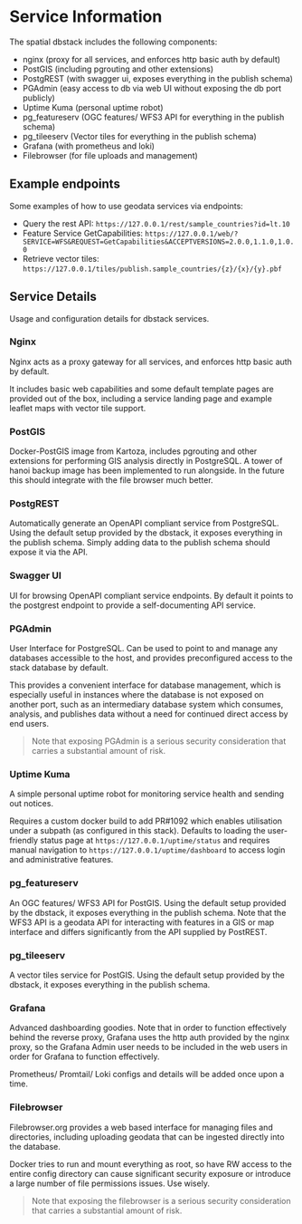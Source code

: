 # Service Information

The spatial dbstack includes the following components:

- nginx (proxy for all services, and enforces http basic auth by default)
- PostGIS (including pgrouting and other extensions)
- PostgREST (with swagger ui, exposes everything in the publish schema)
- PGAdmin (easy access to db via web UI without exposing the db port publicly)
- Uptime Kuma (personal uptime robot)
- pg_featureserv (OGC features/ WFS3 API for everything in the publish schema)
- pg_tileeserv (Vector tiles for everything in the publish schema)
- Grafana (with prometheus and loki)
- Filebrowser (for file uploads and management)

## Example endpoints

Some examples of how to use geodata services via endpoints:

- Query the rest API: `https://127.0.0.1/rest/sample_countries?id=lt.10`
- Feature Service GetCapabilities: `https://127.0.0.1/web/?SERVICE=WFS&REQUEST=GetCapabilities&ACCEPTVERSIONS=2.0.0,1.1.0,1.0.0`
- Retrieve vector tiles: `https://127.0.0.1/tiles/publish.sample_countries/{z}/{x}/{y}.pbf`

## Service Details

Usage and configuration details for dbstack services.

### Nginx

Nginx acts as a proxy gateway for all services, and enforces http basic auth by default.

It includes basic web capabilities and some default template pages are provided out of the box, including a service landing page and example leaflet maps with vector tile support.

### PostGIS

Docker-PostGIS image from Kartoza, includes pgrouting and other extensions for performing GIS analysis directly in PostgreSQL. A tower of hanoi backup image has been implemented to run alongside. In the future this should integrate with the file browser much better.

### PostgREST

Automatically generate an OpenAPI compliant service from PostgreSQL. Using the default setup provided by the dbstack, it exposes everything in the publish schema. Simply adding data to the publish schema should expose it via the API.

### Swagger UI

UI for browsing OpenAPI compliant service endpoints. By default it points to the postgrest endpoint to provide a self-documenting API service.

### PGAdmin

User Interface for PostgreSQL. Can be used to point to and manage any databases accessible to the host, and provides preconfigured access to the stack database by default.

This provides a convenient interface for database management, which is especially useful in instances where the database is not exposed on another port, such as an intermediary database system which consumes, analysis, and publishes data without a need for continued direct access by end users.

> Note that exposing PGAdmin is a serious security consideration that carries a substantial amount of risk.

### Uptime Kuma

A simple personal uptime robot for monitoring service health and sending out notices.

Requires a custom docker build to add PR#1092 which enables utilisation under a subpath (as configured in this stack). Defaults to loading the user-friendly status page at `https://127.0.0.1/uptime/status` and requires manual navigation to `https://127.0.0.1/uptime/dashboard` to access login and administrative features.

### pg_featureserv

An OGC features/ WFS3 API for PostGIS. Using the default setup provided by the dbstack, it exposes everything in the publish schema. Note that the WFS3 API is a geodata API for interacting with features in a GIS or map interface and differs significantly from the API supplied by PostREST.

### pg_tileeserv

A vector tiles service for PostGIS. Using the default setup provided by the dbstack, it exposes everything in the publish schema.

### Grafana

Advanced dashboarding goodies. Note that in order to function effectively behind the reverse proxy, Grafana uses the http auth provided by the nginx proxy, so the Grafana Admin user needs to be included in the web users in order for Grafana to function effectively.

Prometheus/ Promtail/ Loki configs and details will be added once upon a time.

### Filebrowser

Filebrowser.org provides a web based interface for managing files and directories, including uploading geodata that can be ingested directly into the database.

Docker tries to run and mount everything as root, so have RW access to the entire config directory can cause significant security exposure or introduce a large number of file permissions issues. Use wisely.

> Note that exposing the filebrowser is a serious security consideration that carries a substantial amount of risk.
